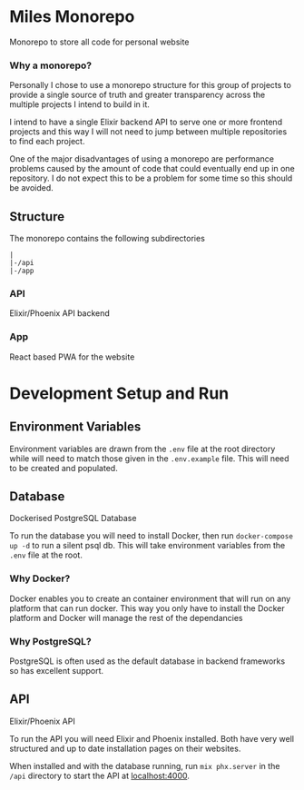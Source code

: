 # Miles Monorepo

Monorepo to store all code for personal website

### Why a monorepo?

Personally I chose to use a monorepo structure for this group of projects to provide a single source of truth and greater transparency across the multiple projects I intend to build in it.

I intend to have a single Elixir backend API to serve one or more frontend projects and this way I will not need to jump between multiple repositories to find each project.

One of the major disadvantages of using a monorepo are performance problems caused by the amount of code that could eventually end up in one repository. I do not expect this to be a problem for some time so this should be avoided.

## Structure

The monorepo contains the following subdirectories

```
|
|-/api
|-/app
```

### API

Elixir/Phoenix API backend

### App

React based PWA for the website

# Development Setup and Run

## Environment Variables

Environment variables are drawn from the `.env` file at the root directory while will need to match those given in the `.env.example` file. This will need to be created and populated.

## Database

Dockerised PostgreSQL Database

To run the database you will need to install Docker, then run `docker-compose up -d` to run a silent psql db. This will take environment variables from the `.env` file at the root.

### Why Docker?

Docker enables you to create an container environment that will run on any platform that can run docker. This way you only have to install the Docker platform and Docker will manage the rest of the dependancies

### Why PostgreSQL?

PostgreSQL is often used as the default database in backend frameworks so has excellent support.

## API

Elixir/Phoenix API

To run the API you will need Elixir and Phoenix installed. Both have very well structured and up to date installation pages on their websites.

When installed and with the database running, run `mix phx.server` in the `/api` directory to start the API at [localhost:4000](http://localhost:4000).
